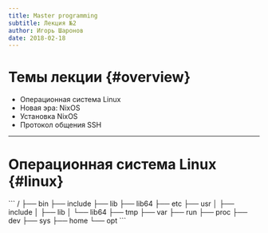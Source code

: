 ```yaml
---
title: Master programming
subtitle: Лекция №2
author: Игорь Шаронов
date: 2018-02-18
---
```


# Темы лекции {#overview}

* Операционная система Linux
* Новая эра: NixOS
* Установка NixOS
* Протокол общения SSH

---

# Операционная система Linux {#linux}

<div class='column' style='float:left'>
```
/
├── bin
├── include
├── lib
├── lib64
├── etc
├── usr
│   ├── include
│   ├── lib
│   └── lib64
├── tmp
├── var
├── run
├── proc
├── dev
├── sys
├── home
└── opt
```
</div>

<div class='column'>
* Истинная среда для программирования
* Пакетный менеджер (apt, yum, portage, aur, ...)
* Системные демоны --- `systemd`
* Большой выбор библиотек
* Поддержка многих языков программирования
* Переменные окружения (`PATH`, `USER`, ...)
* Статические и динамические библиотеки
</div>

---

# Новая эра: NixOS {#nixos-overview}

* Сайт сообщества [nixos.org](https://nixos.org)
* Пакетный менеджер --- конфигурационный скрипт `/etc/nixos/configuration.nix`
* Используется функциональный язык `nix-expression`
* Поддерживает как сборку из исходников, так и установку бинарных пакетов
* Любые бинарные пакеты поддерживаются: deb, rpm, tar.gz, ...
* **Изолированные окружения**

---

## Установка NixOS {#nixos-setup}

Установка подробно дана в [nixos-setup](nixos-setup.html)

## Настройка доступа по SSH {#nixos-install-cont}

Необходимо сделать перенаправление порта 22 гостевой системы на любой доступный порт хоста (2222, 5022 и т.д.)

```
$ virsh edit nixos
```

```diff
--- /tmp/nixos.xml	2018-02-18 12:22:24.753601712 +0300
+++ /dev/fd/63	2018-02-18 12:23:38.123210214 +0300
@@ -1,4 +1,4 @@
-<domain type='kvm'>
+<domain type='kvm' xmlns:qemu='http://libvirt.org/schemas/domain/qemu/1.0'>
   <name>nixos</name>
   <uuid>bd0ab376-6fee-428b-a30c-f1091afbcba6</uuid>
   <memory unit='KiB'>1048576</memory>
@@ -108,4 +108,9 @@
       <address type='pci' domain='0x0000' bus='0x00' slot='0x08' function='0x0'/>
     </memballoon>
   </devices>
+  <qemu:commandline>
+    <qemu:arg value='-redir'/>
+    <qemu:arg value='tcp:2222::22'/>
+  </qemu:commandline>
 </domain>
```

## SSH {#ssh}

<div class='column' style='float:left'>
* Secure SHell --- удалённая безопасная оболочка
* Ничем не отличается от shell
* Позволяет создавать туннели:

    ```
    work -> router -> home
    ```
* Генерация личного ключа `ssh-keygen`
</div>

<div class='column'>
```
$ tree ~/.ssh/
/home/igor/.ssh/
├── authorized_keys
├── config
├── id_rsa
├── id_rsa.pub
└── known_hosts

0 directories, 4 files
```
</div>

## Настройка SSH {#ssh-setup}

Настройка алиасов
```
$ ssh -p 2222 guest@localhost
<Ctrl-D>
$ cat ~/.ssh/config
Host nixos
    User guest
    Hostname localhost
    Port 2222
<Ctrl-D>
$ ssh nixos
```

Добавление ключа в виртуальную машину
```
$ ssh nixos 'mkdir ~/.ssh/'
$ scp /home/igor/.ssh/id_rsa.pub nixos:~/.ssh/authorized_keys
```

---

## Проверка работоспособности окружения {#nixos-check}

Внутри виртуальной машины:
```
[guest@nixos:~]$ pkg-config --cflags --libs fuse3
-I/nix/store/r6fjssaw0ppzfd106wmjc2rlkkxyfvig-fuse-3.2.0/include/fuse3 \
-L/nix/store/r6fjssaw0ppzfd106wmjc2rlkkxyfvig-fuse-3.2.0/lib -lfuse3 -lpthread

[guest@nixos:~]$ wget https://raw.githubusercontent.com/libfuse/libfuse/master/example/cuse.c
[guest@nixos:~]$ wget https://raw.githubusercontent.com/libfuse/libfuse/master/example/cuse_client.c
[guest@nixos:~]$ wget https://raw.githubusercontent.com/libfuse/libfuse/master/example/ioctl.h
[guest@nixos:~]$ gcc -o cuse cuse.c `pkg-config --cflags --libs fuse3`
[guest@nixos:~]$ gcc -o client cuse_client.c `pkg-config --cflags --libs fuse3`
[guest@nixos:~]$ ls
client  cuse  cuse.c  cuse_client.c  ioctl.h
[guest@nixos:~]$ sudo ./cuse --name=123
[guest@nixos:~]$ ll /dev/123
crw------- 1 root root 248, 0 Feb 18 22:47 /dev/123
[guest@nixos:~]$ echo hello  | sudo ./client /dev/123 w 6
Writing 6 bytes
transferred 6 bytes (0 -> 6)

[guest@nixos:~]$ sudo ./client /dev/123 r 10
hello
transferred 6 bytes (6 -> 6)

[guest@nixos:~]$ sudo systemctl poweroff
```

---

# Задание {#task}

1. Настроить виртуальное окружение
2. Ответить на вопрос о `hardware-configuration.nix`
